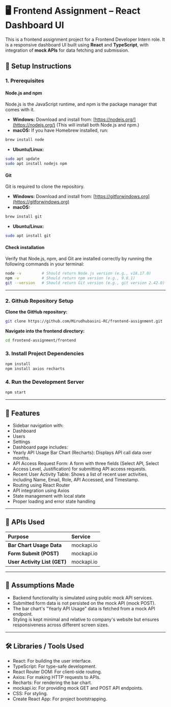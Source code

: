 # 🖥️ Frontend Assignment – React Dashboard UI


This is a frontend assignment project for a Frontend Developer Intern role. It is a responsive dashboard UI built using **React** and **TypeScript**, with integration of **mock APIs** for data fetching and submission.


## 🔧 Setup Instructions


### 1. Prerequisites


#### Node.js and npm
Node.js is the JavaScript runtime, and npm is the package manager that comes with it.


- **Windows:** Download and install from: [https://nodejs.org/](https://nodejs.org/) (This will install both Node.js and npm.)
- **macOS:** If you have Homebrew installed, run:
 ```bash
 brew install node
 ```
- **Ubuntu/Linux:**
 ```bash
 sudo apt update
 sudo apt install nodejs npm
 ```


#### Git
Git is required to clone the repository.


- **Windows:** Download and install from: [https://gitforwindows.org](https://gitforwindows.org)
- **macOS:**
 ```bash
 brew install git
 ```
- **Ubuntu/Linux:**
 ```bash
 sudo apt install git
 ```


#### Check installation
Verify that Node.js, npm, and Git are installed correctly by running the following commands in your terminal:


```bash
node -v         # Should return Node.js version (e.g., v18.17.0)
npm -v          # Should return npm version (e.g., 9.8.1)
git --version   # Should return Git version (e.g., git version 2.42.0)
```


---


### 2. Github Repository Setup


**Clone the GitHub repository:**
```bash
git clone https://github.com/Mirudhubasini-RC/frontend-assignment.git
```


**Navigate into the frontend directory:**
```bash
cd frontend-assignment/frontend
```


### 3. Install Project Dependencies
```bash
npm install
npm install axios recharts
```


### 4. Run the Development Server
```bash
npm start
```


---


## 🚀 Features


- Sidebar navigation with:
 - Dashboard
 - Users
 - Settings
- Dashboard page includes:
 - Yearly API Usage Bar Chart (Recharts): Displays API call data over months.
 - API Access Request Form: A form with three fields (Select API, Select Access Level, Justification) for submitting API access requests.
 - Recent User Activity Table: Shows a list of recent user activities, including Name, Email, Role, API Accessed, and Timestamp.
- Routing using React Router
- API integration using Axios
- State management with local state
- Proper loading and error state handling


---


## 🧪 APIs Used


| Purpose                    |  Service     |
| :------------------------- |  :---------- |
| **Bar Chart Usage Data**   |  mockapi.io  |
| **Form Submit (POST)**     |  mockapi.io  |
| **User Activity List (GET)** | mockapi.io  |


---


## 📌 Assumptions Made
- Backend functionality is simulated using public mock API services.
- Submitted form data is not persisted on the mock API (mock POST).
- The bar chart's "Yearly API Usage" data is fetched from a mock API endpoint.
- Styling is kept minimal and relative to company's website but ensures responsiveness across different screen sizes.


---


## 🛠️ Libraries / Tools Used


- React: For building the user interface.
- TypeScript: For type-safe development.
- React Router DOM: For client-side routing.
- Axios: For making HTTP requests to APIs.
- Recharts: For rendering the bar chart.
- mockapi.io: For providing mock GET and POST API endpoints.
- CSS: For styling.
- Create React App: For project bootstrapping.
